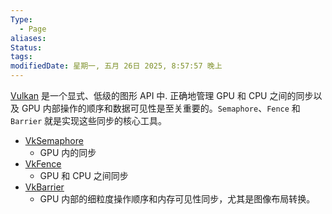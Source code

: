 ```yaml
---
Type:
  - Page
aliases: 
Status:
tags: 
modifiedDate: 星期一, 五月 26日 2025, 8:57:57 晚上
---
```

[Vulkan](Vulkan.md) 是一个显式、低级的图形 API 中. 正确地管理 GPU 和 CPU 之间的同步以及 GPU 内部操作的顺序和数据可见性是至关重要的。`Semaphore`、`Fence` 和 `Barrier` 就是实现这些同步的核心工具。

- [VkSemaphore](VkSemaphore.md)
	- GPU 内的同步
- [VkFence](VkFence.md)
	- GPU 和 CPU 之间同步
- [VkBarrier](VkBarrier.md)
	- GPU 内部的细粒度操作顺序和内存可见性同步，尤其是图像布局转换。
